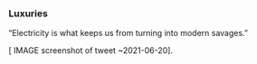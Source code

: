 ### Luxuries

“Electricity is what keeps us from turning into modern savages.”

[ IMAGE screenshot of tweet ~2021-06-20].